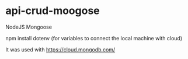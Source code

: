 # api-crud-moogose

NodeJS
Mongoose

npm install dotenv (for variables to connect the local machine with cloud)

It was used with https://cloud.mongodb.com/
